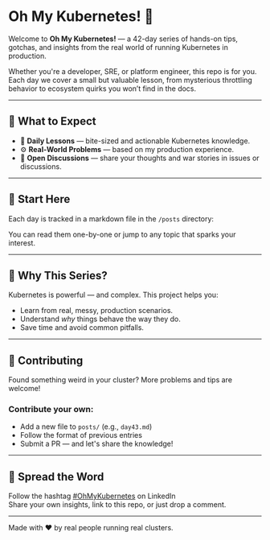# Oh My Kubernetes! 🚢

Welcome to **Oh My Kubernetes!** — a 42-day series of hands-on tips, gotchas, and insights from the real world of running Kubernetes in production.

Whether you're a developer, SRE, or platform engineer, this repo is for you. Each day we cover a small but valuable lesson, from mysterious throttling behavior to ecosystem quirks you won’t find in the docs.

---

## 📘 What to Expect

- 🧠 **Daily Lessons** — bite-sized and actionable Kubernetes knowledge.
- ⚙️ **Real-World Problems** — based on my production experience.
- 💬 **Open Discussions** — share your thoughts and war stories in issues or discussions.

---

## 🏁 Start Here

Each day is tracked in a markdown file in the `/posts` directory:



You can read them one-by-one or jump to any topic that sparks your interest.

---

## 🤔 Why This Series?

Kubernetes is powerful — and complex. This project helps you:

- Learn from real, messy, production scenarios.
- Understand *why* things behave the way they do.
- Save time and avoid common pitfalls.

---

## 🧩 Contributing

Found something weird in your cluster? More problems and tips are welcome!

### Contribute your own:
- Add a new file to `posts/` (e.g., `day43.md`)
- Follow the format of previous entries
- Submit a PR — and let's share the knowledge!

---

## 📢 Spread the Word

Follow the hashtag [#OhMyKubernetes](https://www.linkedin.com/feed/hashtag/ohmykubernetes/) on LinkedIn  
Share your own insights, link to this repo, or just drop a comment.

---

Made with ❤️ by real people running real clusters.
